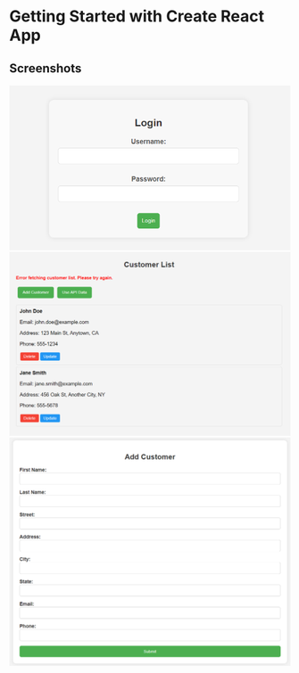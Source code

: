 # Getting Started with Create React App

## Screenshots

![Screenshot 1](https://raw.githubusercontent.com/prakashpoojary/API_Integration/main/images/login.png)
![](https://raw.githubusercontent.com/prakashpoojary/API_Integration/main/Images/Customerslist.png)
![Screenshot 3](https://raw.githubusercontent.com/prakashpoojary/API_Integration/main/images/addcustomers.png)
 

